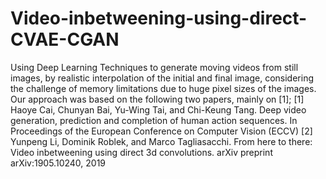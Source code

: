 # Video-inbetweening-using-direct-CVAE-CGAN
Using Deep Learning Techniques to generate moving videos from still images, by realistic interpolation of the initial and final image, considering the challenge of memory limitations due to huge pixel sizes of the images.  Our approach was based on the following two papers, mainly on [1]; [1] Haoye Cai, Chunyan Bai, Yu-Wing Tai, and Chi-Keung Tang. Deep video generation, prediction and completion of human action sequences. In Proceedings of the European Conference on Computer Vision (ECCV) [2] Yunpeng Li, Dominik Roblek, and Marco Tagliasacchi. From here to there: Video inbetweening using direct 3d convolutions. arXiv preprint arXiv:1905.10240, 2019
